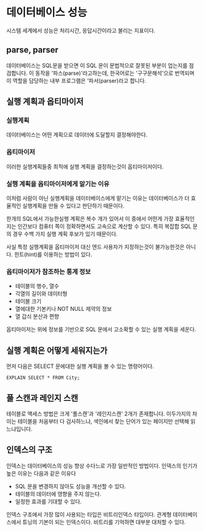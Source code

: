 # 데이터베이스 성능
시스템 세계에서 성능은 처리시간, 응답시간이라고 불리는 지표이다. 


## parse, parser
데이터베이스는 SQL문을 받으면 이 SQL 문이 문법적으로 잘못된 부분이 업는지를 점검합니다. 이 동작을 '파스(parse)'라고하는데, 한국어로는 '구구문해석'으로 번역되며 이 역할을 담당하는 내부 프로그램은 '파서(parser)라고 합니다.



## 실행 계획과 옵티마이저

### 실행계획
데이터베이스는 어떤 계획으로 데이터에 도달할지 결정해야한다.

### 옵티마이저 
이러한 실행계획들중 최적에 실행 계획을 결정하는것이 옵티마이저이다.

### 실행 계획을 옵티마이저에게 맡기는 이유
이처럼 사람이 아닌 실행계획을 데이터베이스에게 맡기는 이유는 데이터베이스가 더 효율적인 실행계획을 만들 수 있다고 판단하기 때문이다.

한개의 SQL에서 가능한실행 계획은 복수 개가 있어서 이 중에서 어떤게 가장 효율적인지는 인간보다 컴퓨터 쪽이 정확하면서도 고속으로 계산할 수 있다. 특히 복잡합 SQL 문의 경우 수백 가지 실행 계획 후보가 있기 때문이다. 

사실 특정 실행계획을 옵티마이저 대신 엔드 사용자가 지정하는것이 불가능한것은 아니다. 힌트(hint)를 이용하는 방법이 있다.

### 옵티마이저가 참조하는 통계 정보

* 테이블의 행수, 열수
* 각열의 길이와 데이터형
* 테이블 크기
* 열에대한 기본키나 NOT NULL 제약의 정보
* 열 갑싀 분산과 편향


옵티마이저는 위에 정보를 기반으로 SQL 문에서 고소확할 수 있는 실행 계획을 세운다.



## 실행 계획은 어떻게 세워지는가
먼저 다음은 SELECT 문에대한 실행 계획을 볼 수 있는 명령어이다.
```
EXPLAIN SELECT * FROM City;
```
## 풀 스캔과 레인지 스캔
테이블로 액세스 방법은 크게 '풀스캔'과 '레인지스캔' 2개가 존재합니다. 이두가지의 차이는 테이블을 처음부터 다 검사하느냐, 색인에서 찾는 단어가 있는 페이지만 선택해 읽느냐입니다.


## 인덱스의 구조
인덱스는 데이터베이스의 성능 향상 수다느로 가장 일반적인 방법이다. 인덱스의 인기가 높은 이유는 다음과 같은 이유다
* SQL 문을 변경하지 않아도 성능을 개선할 수 있다.
* 테이블의 데이터에 영향을 주지 않는다.
* 일정한 효과를 기대할 수 있다.

인덱스 구조에서 가장 많이 사용되는 타입은 비트리인덱스 타입이다. 관계형 데이터베이스에서 튜닝의 기본이 되는 인덱스이다. 비트리를 기억하면 대부분 대처할 수 있다. 

